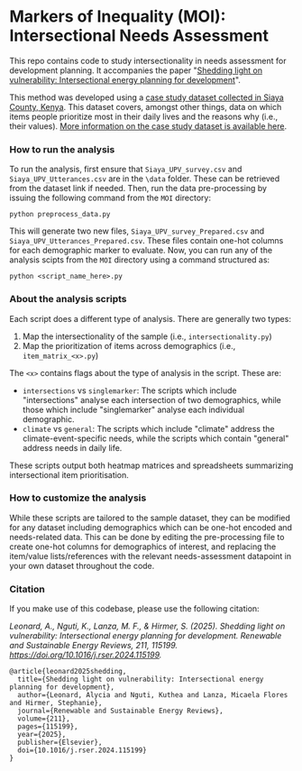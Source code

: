 # Markers of Inequality (MOI): Intersectional Needs Assessment

This repo contains code to study intersectionality in needs assessment for development planning.
It accompanies the paper "[Shedding light on vulnerability: Intersectional energy planning for development](https://doi.org/10.1016/j.rser.2024.115199)".

This method was developed using a [case study dataset collected in Siaya County, Kenya](https://doi.org/10.5281/zenodo.7835350).
This dataset covers, amongst other things, data on which items people prioritize most in their daily lives and the reasons why (i.e., their values).
[More information on the case study dataset is available here](https://doi.org/10.1016/j.dib.2024.110317).

### How to run the analysis

To run the analysis, first ensure that `Siaya_UPV_survey.csv` and `Siaya_UPV_Utterances.csv` are in the `\data` folder. 
These can be retrieved from the dataset link if needed.
Then, run the data pre-processing by issuing the following command from the `MOI` directory:

`python preprocess_data.py`

This will generate two new files, `Siaya_UPV_survey_Prepared.csv` and `Siaya_UPV_Utterances_Prepared.csv`.
These files contain one-hot columns for each demographic marker to evaluate. 
Now, you can run any of the analysis scipts from the `MOI` directory using a command structured as:

`python <script_name_here>.py`

### About the analysis scripts

Each script does a different type of analysis. There are generally two types:
1. Map the intersectionality of the sample (i.e., `intersectionality.py`)
2. Map the prioritization of items across demographics (i.e., `item_matrix_<x>.py`)

The `<x>` contains flags about the type of analysis in the script. These are:
- `intersections` vs `singlemarker`: The scripts which include "intersections" analyse each intersection of two demographics, while those which include "singlemarker" analyse each individual demographic.
- `climate` vs `general`: The scripts which include "climate" address the climate-event-specific needs, while the scripts which contain "general" address needs in daily life.

These scripts output both heatmap matrices and spreadsheets summarizing intersectional item prioritisation.

### How to customize the analysis

While these scripts are tailored to the sample dataset, they can be modified for any dataset including demographics which can be one-hot encoded and needs-related data.
This can be done by editing the pre-processing file to create one-hot columns for demographics of interest, and replacing the item/value lists/references with the relevant needs-assessment datapoint in your own dataset throughout the code. 

### Citation

If you make use of this codebase, please use the following citation: 

*Leonard, A., Nguti, K., Lanza, M. F., & Hirmer, S. (2025). 
Shedding light on vulnerability: Intersectional energy planning for development. 
Renewable and Sustainable Energy Reviews, 211, 115199. 
https://doi.org/10.1016/j.rser.2024.115199.*

```commandline
@article{leonard2025shedding,
  title={Shedding light on vulnerability: Intersectional energy planning for development},
  author={Leonard, Alycia and Nguti, Kuthea and Lanza, Micaela Flores and Hirmer, Stephanie},
  journal={Renewable and Sustainable Energy Reviews},
  volume={211},
  pages={115199},
  year={2025},
  publisher={Elsevier},
  doi={10.1016/j.rser.2024.115199}
}
```
